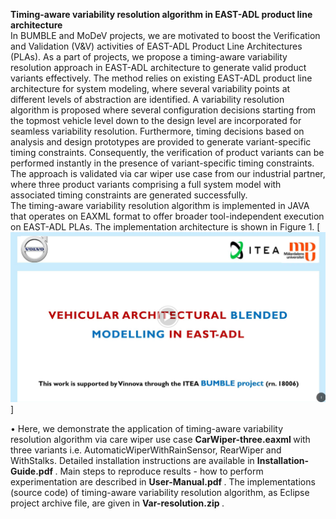 <b>Timing-aware variability resolution algorithm in EAST-ADL product line architecture </b> <br>
In BUMBLE and MoDeV projects, we are motivated to boost the Verification and Validation (V&V) activities of EAST-ADL Product Line Architectures (PLAs). As a part of projects, we propose a timing-aware variability resolution approach in EAST-ADL architecture to generate valid product variants effectively. The method relies on existing EAST-ADL product line architecture for system modeling, where several variability points at different levels of abstraction are identified. A variability resolution algorithm is proposed where several configuration decisions starting from the topmost vehicle level down to the design level are incorporated for seamless variability resolution. Furthermore, timing decisions based on analysis and design prototypes are provided to generate variant-specific timing constraints. Consequently, the verification of product variants can be performed instantly in the presence of variant-specific timing constraints. The approach is validated via car wiper use case from our industrial partner, where three product variants comprising a full system model with associated timing constraints are generated successfully. <br>
The timing-aware variability resolution algorithm is implemented in JAVA that operates on EAXML format to offer broader tool-independent execution on EAST-ADL PLAs. The implementation architecture is shown in Figure 1.
[<img src="https://github.com/MDH-BUMBLE/EASTADL-Blended/blob/main/blend.png">]

•	Here, we demonstrate the application of timing-aware variability resolution algorithm via care wiper use case <b> CarWiper-three.eaxml </b> with three variants i.e. AutomaticWiperWithRainSensor, RearWiper and WithStalks. Detailed installation instructions are available in <b> Installation-Guide.pdf </b>. Main steps to reproduce results - how to perform experimentation are described in <b> User-Manual.pdf </b>. The implementations (source code) of timing-aware variability resolution algorithm, as Eclipse project archive file, are given in <b> Var-resolution.zip </b>.   
